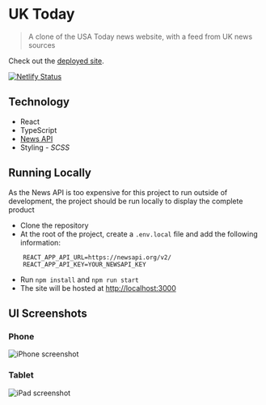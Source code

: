 # UK Today

> A clone of the USA Today news website, with a feed from UK news sources

Check out the [deployed site](https://uktoday.netlify.app/).

[![Netlify Status](https://api.netlify.com/api/v1/badges/e718b205-761c-4569-bdd6-89e775c917e8/deploy-status)](https://app.netlify.com/sites/uktoday/deploys)

## Technology

-   React
-   TypeScript
-   [News API](https://newsapi.org/)
-   Styling - _SCSS_

## Running Locally

As the News API is too expensive for this project to run outside of development, the project should be run locally to display the complete product

-   Clone the repository
-   At the root of the project, create a `.env.local` file and add the following information:

```
    REACT_APP_API_URL=https://newsapi.org/v2/
    REACT_APP_API_KEY=YOUR_NEWSAPI_KEY
```

-   Run `npm install` and `npm run start`
-   The site will be hosted at [http://localhost:3000](http://localhost:3000)

## UI Screenshots

### Phone

![iPhone screenshot](/screenshots/uktoday-iphone.png)

### Tablet

![iPad screenshot](/screenshots/uktoday-ipad.png)
